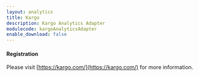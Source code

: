 ```yaml
---
layout: analytics
title: Kargo
description: Kargo Analytics Adapter
modulecode: kargoAnalyticsAdapter
enable_download: false
---
```


#### Registration

Please visit [https://kargo.com/](https://kargo.com/) for more information.

